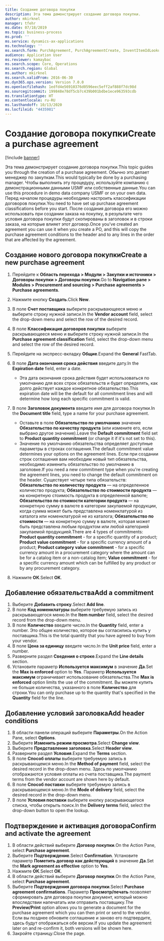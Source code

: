 ```yaml
---
title: Создание договора покупки
description: Эта тема демонстрирует создание договора покупки.
author: mkirknel
manager: tfehr
ms.date: 07/18/2019
ms.topic: business-process
ms.prod: ''
ms.service: dynamics-ax-applications
ms.technology: ''
ms.search.form: PurchAgreement, PurchAgreementCreate, InventItemIdLookupSimple, AgreementConfirmRunForm, PurchAgreementHistory
audience: Application User
ms.reviewer: kamaybac
ms.search.scope: Core, Operations
ms.search.region: Global
ms.author: mkirknel
ms.search.validFrom: 2016-06-30
ms.dyn365.ops.version: Version 7.0.0
ms.openlocfilehash: 1edfd4e56910376d0596eec5eff2af888f7dc98d
ms.sourcegitcommit: 199848e78df5cb7c439b001bdbe1ece963593cdb
ms.translationtype: HT
ms.contentlocale: ru-RU
ms.lasthandoff: 10/13/2020
ms.locfileid: "4435981"
---
```

# <a name="create-a-purchase-agreement"></a><span data-ttu-id="6059d-103">Создание договора покупки</span><span class="sxs-lookup"><span data-stu-id="6059d-103">Create a purchase agreement</span></span>

[!include [banner](../../includes/banner.md)]

<span data-ttu-id="6059d-104">Эта тема демонстрирует создание договора покупки.</span><span class="sxs-lookup"><span data-stu-id="6059d-104">This topic guides you through the creation of a purchase agreement.</span></span> <span data-ttu-id="6059d-105">Обычно это делает менеджер по закупкам.</span><span class="sxs-lookup"><span data-stu-id="6059d-105">This would typically be done by a purchasing manager.</span></span> <span data-ttu-id="6059d-106">Чтобы выполнить эту процедуру, используйте компанию с демонстрационными данными USMF или собственные данные.</span><span class="sxs-lookup"><span data-stu-id="6059d-106">You can use this procedure in demo data company USMF or on your own data.</span></span> <span data-ttu-id="6059d-107">Перед началом процедуры необходимо настроить классификации договоров покупки.</span><span class="sxs-lookup"><span data-stu-id="6059d-107">You need to have set up purchase agreement classifications before you start.</span></span> <span data-ttu-id="6059d-108">После создания договора его можно использовать при создании заказа на покупку, в результате чего условия договора покупки будут скопированы в заголовок и в строки заказа, на которые влияет этот договор.</span><span class="sxs-lookup"><span data-stu-id="6059d-108">Once you've created an agreement you can use it when you create a PO, and this will copy the purchase agreement conditions to the header and to any lines in the order that are affected by the agreement.</span></span>


## <a name="create-a-new-purchase-agreement"></a><span data-ttu-id="6059d-109">Создание нового договора покупки</span><span class="sxs-lookup"><span data-stu-id="6059d-109">Create a new purchase agreement</span></span>
1. <span data-ttu-id="6059d-110">Перейдите к **Область перехода > Модули > Закупки и источники > Договоры покупки > Договоры покупки**.</span><span class="sxs-lookup"><span data-stu-id="6059d-110">Go to **Navigation pane > Modules > Procurement and sourcing > Purchase agreements > Purchase agreements**.</span></span>
2. <span data-ttu-id="6059d-111">Нажмите кнопку **Создать**.</span><span class="sxs-lookup"><span data-stu-id="6059d-111">Click **New**.</span></span>
3. <span data-ttu-id="6059d-112">В поле **Счет поставщика** выберите раскрывающееся меню и выберите строку нужной записи.</span><span class="sxs-lookup"><span data-stu-id="6059d-112">In the **Vendor account** field, select the drop-down menu and select the row of the desired record.</span></span>
4. <span data-ttu-id="6059d-113">В поле **Классификация договоров покупки** выберите раскрывающееся меню и выберите строку нужной записи.</span><span class="sxs-lookup"><span data-stu-id="6059d-113">In the **Purchase agreement classification** field, select the drop-down menu and select the row of the desired record.</span></span>
5. <span data-ttu-id="6059d-114">Перейдите на экспресс-вкладку **Общие**.</span><span class="sxs-lookup"><span data-stu-id="6059d-114">Expand the **General** FastTab.</span></span>
6. <span data-ttu-id="6059d-115">В поле **Дата окончания срока действия** введите дату.</span><span class="sxs-lookup"><span data-stu-id="6059d-115">In the **Expiration date** field, enter a date.</span></span>

    - <span data-ttu-id="6059d-116">Эта дата окончания срока действия будет использоваться по умолчанию для всех строк обязательств и будет определять, как долго действует каждое конкретное обязательство.</span><span class="sxs-lookup"><span data-stu-id="6059d-116">This expiration date will be the default for all commitment lines and will determine how long each specific commitment is valid.</span></span>  

7. <span data-ttu-id="6059d-117">В поле **Заголовок документа** введите имя для договора покупки.</span><span class="sxs-lookup"><span data-stu-id="6059d-117">In the **Document title** field, type a name for your purchase agreement.</span></span>

    - <span data-ttu-id="6059d-118">Оставьте в поле **Обязательство по умолчанию** значение **Обязательство по качеству продукта** (или измените его, если выбрано другое значение).</span><span class="sxs-lookup"><span data-stu-id="6059d-118">Leave the **Default commitment** field set to **Product quantity commitment** (or change it if it's not set to this).</span></span>  
    - <span data-ttu-id="6059d-119">Значение по умолчанию обязательства определяет доступные параметры в строках соглашения.</span><span class="sxs-lookup"><span data-stu-id="6059d-119">The default commitment value determines your options on the agreement lines.</span></span> <span data-ttu-id="6059d-120">Если при создании строк соглашения вам необходим новый тип обязательства, необходимо изменить обязательство по умолчанию в заголовке.</span><span class="sxs-lookup"><span data-stu-id="6059d-120">If you need a new commitment type when you're creating the agreement lines, you need to change the default commitment on the header.</span></span> <span data-ttu-id="6059d-121">Существует четыре типа обязательств: **Обязательство по количеству продукта** — на определенное количество продукта; **Обязательство по стоимости продукта** — на конкретную стоимость продукта в определенной валюте; **Обязательство по стоимости категории продукта** — на конкретную сумму в валюте в категории закупаемой продукции, когда сумма может быть представлена номенклатурой из каталога или номенклатурой не из каталога; **Обязательство по стоимости** — на конкретную сумму в валюте, которая может быть представлена любым продуктом или любой категорией закупаемой продукцией.</span><span class="sxs-lookup"><span data-stu-id="6059d-121">There are 4 types of commitments: **Product quantity commitment** - for a specific quantity of a product; **Product value commitment** - for a specific currency amount of a product; **Product category value commitment** - for a specific currency amount in a procurement category where the amount can be for a catalog item or a non-catalog item; **Value commitment** - for a specific currency amount which can be fulfilled by any product or by any procurement category.</span></span>  

8. <span data-ttu-id="6059d-122">Нажмите **ОК**.</span><span class="sxs-lookup"><span data-stu-id="6059d-122">Select **OK**.</span></span>

## <a name="add-a-commitment"></a><span data-ttu-id="6059d-123">Добавление обязательства</span><span class="sxs-lookup"><span data-stu-id="6059d-123">Add a commitment</span></span>
1. <span data-ttu-id="6059d-124">Выберите **Добавить строку**.</span><span class="sxs-lookup"><span data-stu-id="6059d-124">Select **Add line**.</span></span>
2. <span data-ttu-id="6059d-125">В поле **Код номенклатуры** выберите требуемую запись из раскрывающегося меню.</span><span class="sxs-lookup"><span data-stu-id="6059d-125">In the **Item number** field, select the desired record from the drop-down menu.</span></span>
3. <span data-ttu-id="6059d-126">В поле **Количество** введите число.</span><span class="sxs-lookup"><span data-stu-id="6059d-126">In the **Quantity** field, enter a number.</span></span> <span data-ttu-id="6059d-127">Это общее количество, которое вы согласились купить у поставщика.</span><span class="sxs-lookup"><span data-stu-id="6059d-127">This is the total quantity that you have agreed to buy from your vendor.</span></span>  
4. <span data-ttu-id="6059d-128">В поле **Цена за единицу** введите число.</span><span class="sxs-lookup"><span data-stu-id="6059d-128">In the **Unit price** field, enter a number.</span></span>
5. <span data-ttu-id="6059d-129">Разверните раздел **Сведения о строке**.</span><span class="sxs-lookup"><span data-stu-id="6059d-129">Expand the **Line details** section.</span></span>
6. <span data-ttu-id="6059d-130">Установите параметр **Используется максимум** в значение **Да**.</span><span class="sxs-lookup"><span data-stu-id="6059d-130">Set the **Max is enforced** option to **Yes**.</span></span> <span data-ttu-id="6059d-131">Параметр **Используется максимум** ограничивает использование обязательства.</span><span class="sxs-lookup"><span data-stu-id="6059d-131">The **Max is enforced** option limits the use of the commitment.</span></span> <span data-ttu-id="6059d-132">Вы можете купить не больше количества, указанного в поле **Количество** для строки.</span><span class="sxs-lookup"><span data-stu-id="6059d-132">You can only purchase up to the quantity that's specified in the **Quantity** field for the line.</span></span>  

## <a name="add-header-conditions"></a><span data-ttu-id="6059d-133">Добавление условий заголовка</span><span class="sxs-lookup"><span data-stu-id="6059d-133">Add header conditions</span></span>
1. <span data-ttu-id="6059d-134">В области панели операций выберите **Параметры**.</span><span class="sxs-lookup"><span data-stu-id="6059d-134">On the Action Pane, select **Options**.</span></span>
2. <span data-ttu-id="6059d-135">Выберите **Изменить режим просмотра**.</span><span class="sxs-lookup"><span data-stu-id="6059d-135">Select **Change view**.</span></span>
3. <span data-ttu-id="6059d-136">Выберите **Представление заголовка**.</span><span class="sxs-lookup"><span data-stu-id="6059d-136">Select **Header view**.</span></span>
4. <span data-ttu-id="6059d-137">Разверните раздел **Условия**.</span><span class="sxs-lookup"><span data-stu-id="6059d-137">Expand the **Terms** section.</span></span>
5. <span data-ttu-id="6059d-138">В поле **Способ оплаты** выберите требуемую запись в раскрывающемся меню.</span><span class="sxs-lookup"><span data-stu-id="6059d-138">In the **Method of payment** field, select the desired record in the drop-down menu.</span></span> <span data-ttu-id="6059d-139">Здесь по умолчанию отображаются условия оплаты из счета поставщика.</span><span class="sxs-lookup"><span data-stu-id="6059d-139">The payment terms from the vendor account are shown here by default.</span></span>  
6. <span data-ttu-id="6059d-140">В поле **Способ поставки** выберите требуемую запись в раскрывающемся меню.</span><span class="sxs-lookup"><span data-stu-id="6059d-140">In the **Mode of delivery** field, select the desired record in the drop-down menu.</span></span>
7. <span data-ttu-id="6059d-141">В поле **Условия поставки** выберите кнопку раскрывающегося списка, чтобы открыть поиск.</span><span class="sxs-lookup"><span data-stu-id="6059d-141">In the **Delivery terms** field, select the drop-down button to open the lookup.</span></span>

## <a name="confirm-and-activate-the-agreement"></a><span data-ttu-id="6059d-142">Подтверждение и активация договора</span><span class="sxs-lookup"><span data-stu-id="6059d-142">Confirm and activate the agreement</span></span>
1. <span data-ttu-id="6059d-143">В области действий выберите **Договор покупки**.</span><span class="sxs-lookup"><span data-stu-id="6059d-143">On the Action Pane, select **Purchase agreement**.</span></span>
2. <span data-ttu-id="6059d-144">Выберите **Подтверждение**.</span><span class="sxs-lookup"><span data-stu-id="6059d-144">Select **Confirmation**.</span></span> <span data-ttu-id="6059d-145">Установите параметр **Пометить договор как действующий** в значение **Да**.</span><span class="sxs-lookup"><span data-stu-id="6059d-145">Set the **Mark agreement as effective** option to **Yes**.</span></span>  
3. <span data-ttu-id="6059d-146">Нажмите **ОК**.</span><span class="sxs-lookup"><span data-stu-id="6059d-146">Select **OK**.</span></span>
4. <span data-ttu-id="6059d-147">В области действий выберите **Договор покупки**.</span><span class="sxs-lookup"><span data-stu-id="6059d-147">On the Action Pane, select **Purchase agreement**.</span></span>
5. <span data-ttu-id="6059d-148">Выберите **Подтверждения договора покупки**.</span><span class="sxs-lookup"><span data-stu-id="6059d-148">Select **Purchase agreement confirmations**.</span></span> <span data-ttu-id="6059d-149">Параметр **Просмотр/печать** позволяет сформировать для договора покупки документ, который можно впоследствии напечатать или отправить поставщику.</span><span class="sxs-lookup"><span data-stu-id="6059d-149">The **Preview/Print** option allows you to generate a document for the purchase agreement which you can then print or send to the vendor.</span></span> <span data-ttu-id="6059d-150">Если вы позднее обновите соглашение и заново его подтвердите, здесь будут отображаться обе версии.</span><span class="sxs-lookup"><span data-stu-id="6059d-150">If you update the agreement later on and re-confirm it, both versions will be shown here.</span></span>  
6. <span data-ttu-id="6059d-151">Закройте страницу.</span><span class="sxs-lookup"><span data-stu-id="6059d-151">Close the page.</span></span>

